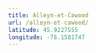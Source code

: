 ```yaml
---
title: Alleyn-et-Cawood
url: /alleyn-et-cawood/
latitude: 45.9227555
longitude: -76.1581747
---
```

